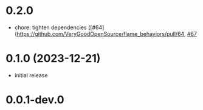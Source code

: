 # 0.2.0

- chore: tighten dependencies ([#64](https://github.com/VeryGoodOpenSource/flame_behaviors/pull/64, [#67](https://github.com/VeryGoodOpenSource/flame_behaviors/pull/67)

# 0.1.0 (2023-12-21)

- initial release

# 0.0.1-dev.0
